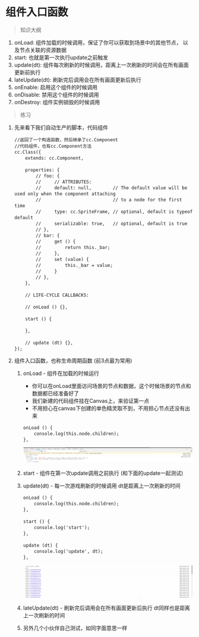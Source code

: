 # 组件入口函数

> 知识大纲
1. onLoad: 组件加载的时候调用，保证了你可以获取到场景中的其他节点，
    以及节点关联的资源数据
2. start: 也就是第一次执行update之前触发
3. update(dt): 组件每次刷新的时候调用，距离上一次刷新的时间会在所有画面更新前执行
4. lateUpdate(dt): 刷新完后调用会在所有画面更新后执行
5. onEnable: 启用这个组件的时候调用
6. onDisable: 禁用这个组件的时候调用
7. onDestroy: 组件实例销毁的时候调用

> 练习
1. 先来看下我们自动生产的脚本，代码组件
    ```
    //返回了一个构造函数，然后继承了cc.Component
    //代码组件，也有cc.Component方法
    cc.Class({
        extends: cc.Component,
    
        properties: {
            // foo: {
            //     // ATTRIBUTES:
            //     default: null,        // The default value will be used only when the component attaching
            //                           // to a node for the first time
            //     type: cc.SpriteFrame, // optional, default is typeof default
            //     serializable: true,   // optional, default is true
            // },
            // bar: {
            //     get () {
            //         return this._bar;
            //     },
            //     set (value) {
            //         this._bar = value;
            //     }
            // },
        },
    
        // LIFE-CYCLE CALLBACKS:
    
        // onLoad () {},
    
        start () {
    
        },
    
        // update (dt) {},
    });
    ```
2. 组件入口函数，也称生命周期函数 (前3点最为常用)
    1. onLoad - 组件在加载的时候运行
        * 你可以在onLoad里面访问场景的节点和数据，这个时候场景的节点和数据都已经准备好了
        * 我们新建的代码组件挂在Canvas上，来验证第一点
        * 不用担心在canvas下创建的单色精灵取不到，不用担心节点还没有出来
        ```
        onLoad () {
            console.log(this.node.children);
        },
        ```
        
        ![](./images/onLoad测试.png)
        
    2. start - 组件在第一次update调用之前执行 (和下面的update一起测试)
    3. update(dt) - 每一次游戏刷新的时候调用 dt是距离上一次刷新的时间  
        ```
        onLoad () {
            console.log(this.node.children);
        },
    
        start () {
            console.log('start');
        },
    
        update (dt) {
            console.log('update', dt);
        },
        ``` 
        
        ![](./images/start&update.jpg) 
     
    4. lateUpdate(dt) - 刷新完后调用会在所有画面更新后执行 dt同样也是距离上一次刷新的时间    
     
    5. 另外几个小伙伴自己测试，如同字面意思一样